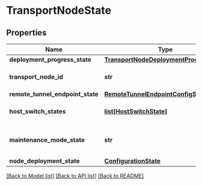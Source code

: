 # TransportNodeState

## Properties
Name | Type | Description | Notes
------------ | ------------- | ------------- | -------------
**deployment_progress_state** | [**TransportNodeDeploymentProgressState**](TransportNodeDeploymentProgressState.md) |  | [optional] 
**transport_node_id** | **str** | Unique Id of the TransportNode | [optional] 
**remote_tunnel_endpoint_state** | [**RemoteTunnelEndpointConfigState**](RemoteTunnelEndpointConfigState.md) |  | [optional] 
**host_switch_states** | [**list[HostSwitchState]**](HostSwitchState.md) | States of HostSwitches on the host | [optional] 
**maintenance_mode_state** | **str** | the present realized maintenance mode state | [optional] 
**node_deployment_state** | [**ConfigurationState**](ConfigurationState.md) |  | [optional] 

[[Back to Model list]](../README.md#documentation-for-models) [[Back to API list]](../README.md#documentation-for-api-endpoints) [[Back to README]](../README.md)

